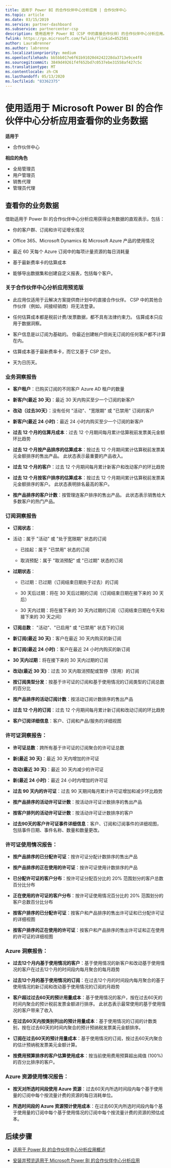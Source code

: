 ```yaml
---
title: 适用于 Power BI 的合作伙伴中心分析应用 | 合作伙伴中心
ms.topic: article
ms.date: 03/15/2019
ms.service: partner-dashboard
ms.subservice: partnercenter-csp
description: 使用适用于 Power BI（CSP 中的直接合作伙伴）的合作伙伴中心分析应用。
fwlink: https://go.microsoft.com/fwlink/?linkid=852581
author: LauraBrenner
ms.author: labrenne
ms.localizationpriority: medium
ms.openlocfilehash: bb5bb017e6f61b91020d4242228da3713e9ce4f8
ms.sourcegitcommit: 3849d49261f4f652bd7c0537ebe31558af427c5c
ms.translationtype: MT
ms.contentlocale: zh-CN
ms.lasthandoff: 05/13/2020
ms.locfileid: "83362375"
---
```

# <a name="view-your-business-data-with-the-partner-center-analytics-app-for-microsoft-power-bi"></a>使用适用于 Microsoft Power BI 的合作伙伴中心分析应用查看你的业务数据

**适用于**

- 合作伙伴中心

**相应的角色**

- 全局管理员
- 用户管理员
- 销售代理
- 管理员代理

## <a name="view-your-business-data"></a>查看你的业务数据

借助适用于 Power BI 的合作伙伴中心分析应用获得业务数据的直观表示，包括：

- 你的客户群、订阅和许可证增长情况

- Office 365、Microsoft Dynamics 和 Microsoft Azure 产品的使用情况

- 最近 60 天每个 Azure 订阅中的每项计量资源的每日消耗量

- 基于最新费率卡的估算成本

- 能够导出数据集和创建自定义报表，包括每个客户。

### <a name="about-the-partner-center-analytics-app-preview-release"></a>关于合作伙伴中心分析应用预览版

- 此应用仅适用于云解决方案提供商计划中的直接合作伙伴。 CSP 中的其他合作伙伴（例如，间接经销商）将无法登录。

- 任何估算成本都是税前计费/发票数据，都不具有法律约束力。 估算成本只应用于数据洞察。

- 客户信息是以订阅为基础的。 你最近创建帐户但尚无订阅的任何客户都不计算在内。

- 估算成本基于最新费率卡，而它又基于 CSP 定价。

- 天为日历天。

### <a name="business-insights-report"></a>业务洞察报告

- **客户租户**：已购买订阅的不同客户 Azure AD 租户的数量

- **新客户(最近 30 天)**：最近 30 天内购买至少一个订阅的新客户

- **改动（过去30天）**：没有任何 "活动"、"宽限期" 或 "已禁用" 订阅的客户

- **新客户(最近 24 小时)**：最近 24 小时内购买至少一个订阅的新客户

- **过去 12 个月的估算月成本**：过去 12 个月期间每月累计估算税前发票美元金额环比趋势

- **过去 12 个月按产品排序的估算成本**：按过去 12 个月期间累计估算税前发票美元金额排序的售出产品。 此状态表示最重要的产品收入。

- **过去 12 个月的客户**：过去 12 个月期间每月累计新客户和改动客户的环比趋势

- **过去 12 个月按客户排序的估算成本**：按过去 12 个月期间累计估算税前发票美元金额排序的客户。 此状态表明排名最高的客户。

- **按产品排序的客户计数**：按管理连客户排序的售出产品。 此状态表示销售给大多数客户的热门产品。

### <a name="subscription-insights-report"></a>订阅洞察报告

- **订阅状态**：

- 活动：属于 "活动" 或 "处于宽限期" 状态的订阅

  - 已挂起：属于 "已禁用" 状态的订阅

  - 取消预配：属于 "取消预配" 或 "已过期" 状态的订阅

- **过期状态**：

  - 已过期：已过期（订阅结束日期处于过去）的订阅

  - 30 天后过期：将在 30 天后过期的订阅（订阅结束日期在接下来的 30 天后）

  - 30 天内过期：将在接下来的 30 天内过期的订阅（订阅结束日期在今天和接下来的 30 天之间）

- **订阅总数**： "活动"、"已启用" 或 "已禁用" 状态下的订阅

- **新订阅(最近 30 天)**：客户在最近 30 天内购买的新订阅

- **新订阅(最近 24 小时)**：客户在最近 24 小时内购买的新订阅

- **30 天内过期**：将在接下来的 30 天内过期的订阅

- **改动(最近 30 天)**：过去 30 天内取消预配或暂停（禁用）的订阅

- **按订阅类型分发**：按基于许可证的订阅和基于使用情况的订阅类型的订阅总数的百分比

- **按产品排序的活动订阅计数**：按活动订阅计数排序的售出产品

- **过去 12 个月的订阅**：过去 12 个月期间每月累计新订阅和改动订阅的环比趋势

- **客户订阅详细信息**：客户、订阅和产品/服务的详细视图

### <a name="license-insights-report"></a>许可证洞察报告：

- **许可证总数**：跨所有基于许可证的订阅聚合的许可证总数

- **新(最近 30 天)**：最近 30 天内增加的许可证

- **改动(最近 30 天)**：最近 30 天内减少的许可证

- **新(最近 24 小时)**：最近 24 小时内增加的许可证

- **过去 90 天内的许可证**：过去 90 天期间每月累计许可证增加和减少环比趋势

- **按产品排序的活动许可证计数**：按活动许可证计数排序的售出产品

- **按客户排列的活动许可证计数**：按活动许可证计数排序的客户

- **过去90天的客户许可证事件详细信息**：客户、订阅和订阅事件的详细视图，包括事件日期、事件名称、数量和数量更改。

### <a name="licenses-usage-report"></a>许可证使用情况报告：

- **按产品排序的已分配许可证**：按许可证分配计数排序的售出产品

- **按产品排序的正在使用的许可证**：按许可证使用计数排序的产品

- **已分配许可证的客户分布**：按许可证分配百分比的 20% 范围划分的客户总数百分比分布

- **正在使用的许可证的客户分布**：按许可证使用情况百分比的 20% 范围划分的客户总数百分比分布

- **按客户排序的已分配许可证**：按客户和产品排序的售出许可证和已分配许可证的详细视图

- **按客户排序的正在使用的许可证**：按客户和产品排序的售出许可证和正在使用的许可证的详细视图

### <a name="azure-insights-report"></a>Azure 洞察报告：

- **过去12个月内基于使用情况的客户**：基于使用情况的新客户和改动基于使用情况的客户在过去12个月的时间段内每月聚合的每月趋势

- **过去12个月的基于使用情况的订阅**：在过去12个月的时间段内每月聚合的基于使用情况的新订阅和改动基于使用情况的订阅的月趋势

- **客户超过过去60天的预计用量成本**：基于使用情况的客户，按在过去60天的时间内聚合的预计税前发票金额进行排序。 此状态表示最常使用的基于使用情况的客户带来了收入

- **在过去60天内按类别列出的预计用量成本**：基于使用情况的订阅的计数类别，按在过去60天的时间内聚合的预计预纳税发票美元金额排序。

- **订阅在过去60天的预计用量成本**：基于使用情况的订阅，按过去60天内聚合的估计预纳税发票美元金额计算。

- **按费用预算排序的客户估算使用成本**：按当前使用费用预算超出阈值 (100%) 的百分比排序的客户。

### <a name="azure-resource-usage-report"></a>Azure 资源使用情况报告：

- **按天对所选时间段使用 Azure 资源**：过去60天内所选时间段内每个基于使用量的订阅中每个按流量计费的资源的每日消耗单位。

- **所选时间段的 Azure 资源预计使用成本**：在过去60天内所选时间段内每个基于使用量的订阅中每个基于使用情况的订阅中每个按流量计费的资源的预估成本。 

## <a name="next-steps"></a>后续步骤

- [适用于 Power BI 的合作伙伴中心分析应用概述](power-bi-app-for-direct-partners.md)

- [安装并预览适用于 Microsoft Power BI 的合作伙伴中心分析应用](power-bi-app-for-direct-partners-install.md)
